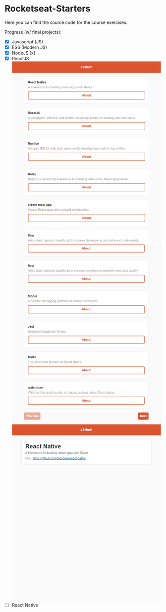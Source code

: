 # Rocketseat-Starters

Here you can find the source code for the course exercises.

Progress (w/ final projects):

- [x] Javascript (JS)
- [x] ES6 (Modern JS)
- [x] NodeJS [x]
- [x] ReactJS
      ![huntweb screenshot1](./prints/huntweb1.png)
      ![huntweb screenshot2](./prints/huntweb2.png)
      ![huntweb screenshot3](./prints/huntweb3.png)
- [ ] React Native

